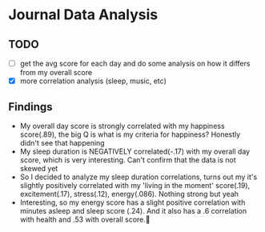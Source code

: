 # Journal Data Analysis

## TODO

- [ ] get the avg score for each day and do some analysis on how it differs from my overall score
- [X] more correlation analysis (sleep, music, etc)

## Findings

- My overall day score is strongly correlated with my happiness score(.89), the big Q is what is my criteria for happiness? Honestly didn't see that happening
- My sleep duration is NEGATIVELY correlated(-.17) with my overall day score, which is very interesting. Can't confirm that the data is not skewed yet
- So I decided to analyze my sleep duration correlations, turns out my it's slightly positively correlated with my 'living in the moment' score(.19), excitement(.17), stress(.12), energy(.086). Nothing strong but yeah
- Interesting, so my energy score has a slight positive correlation with minutes asleep and sleep score (.24). And it also has a .6 correlation with health and .53 with overall score.🤔